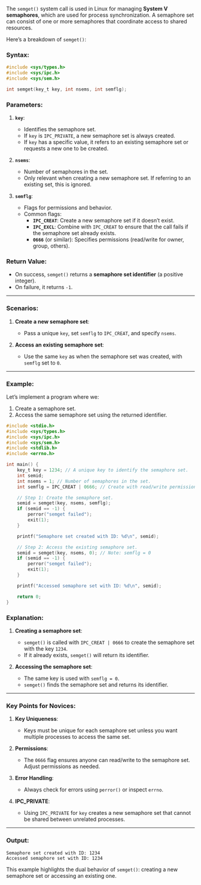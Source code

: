 The `semget()` system call is used in Linux for managing **System V semaphores**, which are used for process synchronization. A semaphore set can consist of one or more semaphores that coordinate access to shared resources.

Here’s a breakdown of `semget()`:

### Syntax:
```c
#include <sys/types.h>
#include <sys/ipc.h>
#include <sys/sem.h>

int semget(key_t key, int nsems, int semflg);
```

### Parameters:
1. **`key`**:
   - Identifies the semaphore set.
   - If `key` is `IPC_PRIVATE`, a new semaphore set is always created.
   - If `key` has a specific value, it refers to an existing semaphore set or requests a new one to be created.

2. **`nsems`**:
   - Number of semaphores in the set.
   - Only relevant when creating a new semaphore set. If referring to an existing set, this is ignored.

3. **`semflg`**:
   - Flags for permissions and behavior.
   - Common flags:
     - **`IPC_CREAT`**: Create a new semaphore set if it doesn’t exist.
     - **`IPC_EXCL`**: Combine with `IPC_CREAT` to ensure that the call fails if the semaphore set already exists.
     - **`0666`** (or similar): Specifies permissions (read/write for owner, group, others).

### Return Value:
- On success, `semget()` returns a **semaphore set identifier** (a positive integer).
- On failure, it returns `-1`.

---

### Scenarios:
1. **Create a new semaphore set**:
   - Pass a unique `key`, set `semflg` to `IPC_CREAT`, and specify `nsems`.
   
2. **Access an existing semaphore set**:
   - Use the same `key` as when the semaphore set was created, with `semflg` set to `0`.

---

### Example:

Let’s implement a program where we:
1. Create a semaphore set.
2. Access the same semaphore set using the returned identifier.

```c
#include <stdio.h>
#include <sys/types.h>
#include <sys/ipc.h>
#include <sys/sem.h>
#include <stdlib.h>
#include <errno.h>

int main() {
    key_t key = 1234; // A unique key to identify the semaphore set.
    int semid;
    int nsems = 1; // Number of semaphores in the set.
    int semflg = IPC_CREAT | 0666; // Create with read/write permissions.

    // Step 1: Create the semaphore set.
    semid = semget(key, nsems, semflg);
    if (semid == -1) {
        perror("semget failed");
        exit(1);
    }

    printf("Semaphore set created with ID: %d\n", semid);

    // Step 2: Access the existing semaphore set.
    semid = semget(key, nsems, 0); // Note: semflg = 0
    if (semid == -1) {
        perror("semget failed");
        exit(1);
    }

    printf("Accessed semaphore set with ID: %d\n", semid);

    return 0;
}
```

### Explanation:
1. **Creating a semaphore set**:
   - `semget()` is called with `IPC_CREAT | 0666` to create the semaphore set with the key `1234`.
   - If it already exists, `semget()` will return its identifier.

2. **Accessing the semaphore set**:
   - The same key is used with `semflg = 0`.
   - `semget()` finds the semaphore set and returns its identifier.

---

### Key Points for Novices:
1. **Key Uniqueness**:
   - Keys must be unique for each semaphore set unless you want multiple processes to access the same set.

2. **Permissions**:
   - The `0666` flag ensures anyone can read/write to the semaphore set. Adjust permissions as needed.

3. **Error Handling**:
   - Always check for errors using `perror()` or inspect `errno`.

4. **IPC_PRIVATE**:
   - Using `IPC_PRIVATE` for `key` creates a new semaphore set that cannot be shared between unrelated processes.

---

### Output:
```
Semaphore set created with ID: 1234
Accessed semaphore set with ID: 1234
```

This example highlights the dual behavior of `semget()`: creating a new semaphore set or accessing an existing one.
